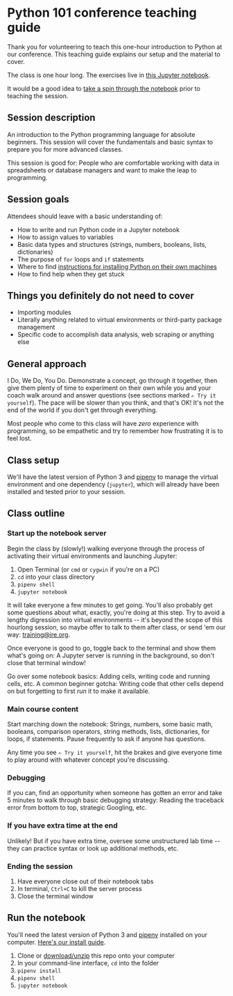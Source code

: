 # Python 101 conference teaching guide

Thank you for volunteering to teach this one-hour introduction to Python at our conference. This teaching guide explains our setup and the material to cover.

The class is one hour long. The exercises live in [this Jupyter notebook](https://github.com/ireapps/teaching-guide-python-101/blob/master/Python%20101.ipynb).

It would be a good idea to [take a spin through the notebook](#run-the-notebook) prior to teaching the session.

## Session description
An introduction to the Python programming language for absolute beginners. This session will cover the fundamentals and basic syntax to prepare you for more advanced classes.

This session is good for: People who are comfortable working with data in spreadsheets or database managers and want to make the leap to programming.

## Session goals
Attendees should leave with a basic understanding of:
- How to write and run Python code in a Jupyter notebook
- How to assign values to variables
- Basic data types and structures (strings, numbers, booleans, lists, dictionaries)
- The purpose of `for` loops and `if` statements
- Where to find [instructions for installing Python on their own machines](https://docs.google.com/document/d/1cYmpfZEZ8r-09Q6Go917cKVcQk_d0P61gm0q8DAdIdg/edit#)
- How to find help when they get stuck

## Things you definitely do not need to cover
- Importing modules
- Literally anything related to virtual environments or third-party package management
- Specific code to accomplish data analysis, web scraping or anything else

## General approach
I Do, We Do, You Do. Demonstrate a concept, go through it together, then give them plenty of time to experiment on their own while you and your coach walk around and answer questions (see sections marked `✍️ Try it yourself`). The pace will be slower than you think, and that's OK! It's not the end of the world if you don't get through everything.

Most people who come to this class will have _zero_ experience with programming, so be empathetic and try to remember how frustrating it is to feel lost.

## Class setup
We'll have the latest version of Python 3 and [pipenv](https://pipenv.readthedocs.io) to manage the virtual environment and one dependency (`jupyter`), which will already have been installed and tested prior to your session.

## Class outline

### Start up the notebook server
Begin the class by (slowly!) walking everyone through the process of activating their virtual environments and launching Jupyter:
1. Open Terminal (or `cmd` or `cygwin` if you're on a PC)
2. `cd` into your class directory
3. `pipenv shell`
4. `jupyter notebook`

It will take everyone a few minutes to get going. You'll also probably get some questions about what, exactly, you're doing at this step. Try to avoid a lengthy digression into virtual environments -- it's beyond the scope of this hourlong session, so maybe offer to talk to them after class, or send 'em our way: [training@ire.org](mailto:training@ire.org).

Once everyone is good to go, toggle back to the terminal and show them what's going on: A Jupyter server is running in the background, so don't close that terminal window!

Go over some notebook basics: Adding cells, writing code and running cells, etc. A common beginner gotcha: Writing code that other cells depend on but forgetting to first _run_ it to make it available.

### Main course content
Start marching down the notebook: Strings, numbers, some basic math, booleans, comparison operators, string methods, lists, dictionaries, for loops, if statements. Pause frequently to ask if anyone has questions.

Any time you see `✍️ Try it yourself`, hit the brakes and give everyone time to play around with whatever concept you're discussing.

### Debugging
If you can, find an opportunity when someone has gotten an error and take 5 minutes to walk through basic debugging strategy: Reading the traceback error from bottom to top, strategic Googling, etc.

### If you have extra time at the end
Unlikely! But if you have extra time, oversee some unstructured lab time -- they can practice syntax or look up additional methods, etc.

### Ending the session
1. Have everyone close out of their notebook tabs
2. In terminal, `Ctrl+C` to kill the server process
3. Close the terminal window

## Run the notebook

You'll need the latest version of Python 3 and [pipenv](https://pipenv.readthedocs.io) installed on your computer. [Here's our install guide](https://docs.google.com/document/d/1cYmpfZEZ8r-09Q6Go917cKVcQk_d0P61gm0q8DAdIdg/edit?usp=sharing).

1. Clone or [download/unzip](https://github.com/ireapps/teaching-guide-python-101/archive/master.zip) this repo onto your computer
2. In your command-line interface, `cd` into the folder
3. `pipenv install`
4. `pipenv shell`
5. `jupyter notebook`
